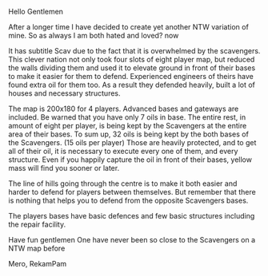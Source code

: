 Hello Gentlemen  

After a longer time I have decided to create yet another NTW variation of mine. So as always I am both hated and loved?  now  

It has subtitle Scav due to the fact that it is overwhelmed by the scavengers. This clever nation not only took four slots of eight player map, but reduced the walls dividing them and used it to elevate ground in front of their bases to make it easier for them to defend. Experienced engineers of theirs have found extra oil for them too. As a result they defended heavily, built a lot of houses and necessary structures. 

The map is 200x180 for 4 players. Advanced bases and gateways are included. Be warned that you have only 7 oils in base. The entire rest, in amount of eight per player, is being kept by the Scavengers at the entire area of their bases. To sum up, 32 oils is being kept by the both bases of the Scavengers. (15 oils per player) Those are heavily protected, and to get all of their oil, it is necessary to execute every one of them, and every structure. Even if you happily capture the oil in front of their bases, yellow mass will find you sooner or later. 

The line of hills going through the centre is to make it both easier and harder to defend for players between themselves. But remember that there is nothing that helps you to defend from the opposite Scavengers bases.

The players bases have basic defences and few basic structures including the repair facility.

Have fun gentlemen  One have never been so close to the Scavengers on a NTW map before  

Mero, RekamPam
